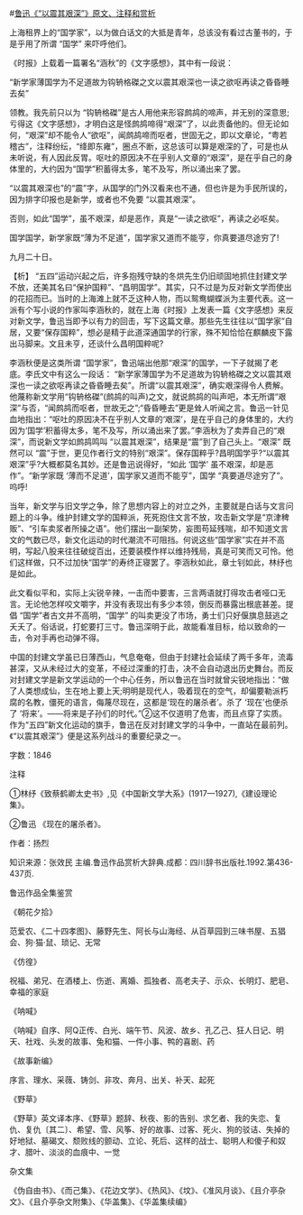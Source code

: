 #[鲁迅《“以震其艰深”》原文、注释和赏析](https://www.vrrw.net/wx/9530.html)

上海租界上的“国学家”，以为做白话文的大抵是青年，总该没有看过古董书的，于是乎用了所谓 “国学” 来吓呼他们。

《时报》上载着一篇署名“涵秋”的《文字感想》，其中有一段说：

“新学家薄国学为不足道故为钩辀格磔之文以震其艰深也一读之欲呕再读之昏昏睡去矣”

领教。我先前只以为 “钩辀格磔”是古人用他来形容鹧鸪的啼声，并无别的深意思; 亏得这《文字感想》，才明白这是怪鹧鸪啼得“艰深”了，以此责备他的。但无论如何，“艰深”却不能令人“欲呕”，闻鹧鸪啼而呕者，世固无之，即以文章论，“粤若稽古”，注释纷纭，“绛即东雍”，圈点不断，这总该可以算是艰深的了，可是也从未听说，有人因此反胃。呕吐的原因决不在乎别人文章的“艰深”，是在乎自己的身体里的，大约因为“国学”积蓄得太多，笔不及写，所以涌出来了罢。

“以震其艰深也”的“震”字，从国学的门外汉看来也不通，但也许是为手民所误的，因为排字印报也是新学，或者也不免要 “以震其艰深”。

否则，如此“国学”，虽不艰深，却是恶作，真是“一读之欲呕”，再读之必呕矣。

国学国学，新学家既“薄为不足道”，国学家又道而不能亨，你真要道尽途穷了!

九月二十日。



【析】 “五四”运动兴起之后，许多抱残守缺的冬烘先生仍旧顽固地抓住封建文学不放，还美其名曰“保护国粹”、“昌明国学”。其实，只不过是为反对新文学而使出的花招而已。当时的上海滩上就不乏这种人物，而以鸳鸯蝴蝶派为主要代表。这一派有个写小说的作家叫李涵秋的，就在上海《时报》上发表一篇《文字感想》来反对新文学，鲁迅当即予以有力的回击，写下这篇文章。那些先生往往以“国学家”自居，又要“保存国粹”，想必是精于此道深通国学的行家，殊不知恰恰在麒麟皮下露出马脚来。文且未亨，还谈什么昌明国粹呢?

李涵秋便是这类所谓 “国学家”，鲁迅端出他那“艰深”的国学，一下子就揭了老底。李氏文中有这么一段话： “新学家薄国学为不足道故为钩辀格磔之文以震其艰深也一读之欲呕再读之昏昏睡去矣”。所谓“以震其艰深”，确实艰深得令人费解。他蔑称新文学用“钩辀格磔”(鹧鸪的叫声)之文，就说鹧鸪的叫声吧，本无所谓“艰深”与否，“闻鹧鸪而呕者，世故无之”;“昏昏睡去”更是耸人听闻之言。鲁迅一针见血地指出：“呕吐的原因决不在乎别人文章的‘艰深’，是在乎自己的身体里的，大约因为‘国学’积蓄得太多，笔不及写，所以涌出来了罢。”李涵秋为了卖弄自己的“艰深”，而说新文学如鹧鸪鸣叫 “以震其艰深”，结果是“震”到了自己头上。“艰深” 既然可以 “震”于世，更见作者行文的特别“艰深”。保存国粹乎?昌明国学乎?“以震其艰深”乎?大概都莫名其妙。还是鲁迅说得好，“如此 ‘国学’ 虽不艰深，却是恶作”。“新学家既 ‘薄而不足道’，国学家又道而不能亨”，国学 “真要道尽途穷了”。呜呼!

当年，新文学与旧文学之争，除了思想内容上的对立之外，主要就是白话与文言问题上的斗争。维护封建文学的国粹派，死死抱住文言不放，攻击新文学是“京津稗贩”、“引车卖浆者所操之语”。他们摆出一副架势，妄图苟延残喘，却不知道文言文的气数已尽，新文化运动的时代潮流不可阻挡。何说这些“国学家”实在并不高明，写起八股来往往破绽百出，还要装模作样以维持残局，真是可笑而又可怜。他们这样做，只不过加快“国学”的寿终正寝罢了。李涵秋如此，章士钊如此，林纾也是如此。

此文看似平和，实际上尖锐辛辣，一击而中要害，三言两语就打得攻击者哑口无言。无论他怎样咬文嚼字，并没有表现出有多少本领，倒反而暴露出根底甚差。提倡 “国学”者古文并不高明，“国学” 的叫卖更没了市场，勇士们只好偃旗息鼓逃之夭夭了。俗话说，打蛇要打三寸。鲁迅深明于此，故能看准目标，给以致命的一击，令对手再也动弹不得。

中国的封建文学虽已日薄西山，气息奄奄，但由于封建社会延续了两千多年，流毒甚深，又从未经过大的变革，不经过深重的打击，决不会自动退出历史舞台。而反对封建文学是新文学运动的一个中心任务，所以鲁迅在当时就曾尖锐地指出：“做了人类想成仙，生在地上要上天;明明是现代人，吸着现在的空气，却偏要勒派朽腐的名教，僵死的语言，侮蔑尽现在，这都是‘现在的屠杀者’。杀了 ‘现在’也便杀了 ‘将来’。——将来是子孙们的时代。”②这不仅道明了危害，而且点穿了实质。作为“五四”新文化运动的旗手，鲁迅在反对封建文学的斗争中，一直站在最前列。《“以震其艰深”》便是这系列战斗的重要纪录之一。

字数：1846

注释

①林纾《致蔡鹤卿太史书》,见《中国新文学大系》(1917—1927),《建设理论集》。

②鲁迅 《现在的屠杀者》。

作者：扬烈

知识来源：张效民 主编.鲁迅作品赏析大辞典.成都：四川辞书出版社.1992.第436-437页.

鲁迅作品全集鉴赏

《朝花夕拾》

范爱农、《二十四孝图》、藤野先生、阿长与山海经、从百草园到三味书屋、五猖会、狗·猫·鼠、琐记、无常

《仿徨》

祝福、弟兄、在酒楼上、伤逝、离婚、孤独者、高老夫子、示众、长明灯、肥皂、幸福的家庭

《呐喊》

《呐喊》自序、阿Q正传、白光、端午节、风波、故乡、孔乙己、狂人日记、明天、社戏、头发的故事、兔和猫、一件小事、鸭的喜剧、药

《故事新编》

序言、理水、采薇、铸剑、非攻、奔月、出关、补天、起死

《野草》

《野草》英文译本序、《野草》题辞、秋夜、影的告别、求乞者、我的失恋、复仇、复仇〔其二〕、希望、雪、风筝、好的故事、过客、死火、狗的驳诘、失掉的好地狱、墓碣文、颓败线的颤动、立论、死后、这样的战士、聪明人和傻子和奴才、腊叶、淡淡的血痕中、一觉

杂文集

《伪自由书》、《而己集》、《花边文学》、《热风》、《坟》、《准风月谈》、《且介亭杂文》、《且介亭杂文附集》、《华盖集》、《华盖集续编》

